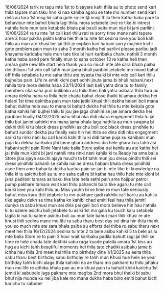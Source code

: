 16/06/2024 tarik re tapu mte 1st to bisayare kahi thila au to photo send kari thila tapare mun taku hnn ki naa kahiba agaru se tate mo number send kari dela au tora 1st msg hii saha gote smile 😁 imoji thila then katha haba pare to behaviour mte bahut bhala lagi thila. mora setabele love re tike bi intrest nathila hele mun tate ketabele bhala pai basili seita mun nije bi jani parilini.
19/06/2024 re tu mte 1st call kari thilu rati re sorry time mane nahi tapare ame 3 hour pakha pakhi katha hei thile tu mte 1st sedina love you boli kahi thilu au mun ate khusi hei jai thili je explain kari habani.sorry majhire kichi gote problem pain mun to saha 3 month katha hei parilini please paribu jadi khayama karidabu hele mun tate tike bi hurt karibaku chahu nathili 3 month katha haba band pare finally mun to saha october 13 re katha heli then amara gote new life start hela thank you so much mte ate sara bhala paiba dei thibaru 1st vdo call tahh mun jama bhuli paribini jetabele mo mood bahut off thila setabela tu mo saha thilu ate byasta thaiki bi mte vdo call kari thilu bujheiba pain. Life re emiti kichi part achhi jouta jama bi bhuli habani.next rahila tora mora dekha haba 
23/11/2024 last bali yatra dina tu to family members nka saha puri bulibaku asi thilu then bali yatra asibara thila tora au amara dekha haba ra thila hele chada bahut close thaiki bi amara dekha hei helani 1st time dekhiba pain mun tate jetiki khusi thili dekha helani boli mana bahut dukha hela auu to mana bi bahutt dukha hei thila tu mte kebala gote katha kahiki hin bujhei thilu ki jou jae jaga chahini se jae amara dekha hei paribani finally 
04/12/2025 ashu bhai nka didi nkara engegment thila tu jai thilu but janini kahinki mo mana jama bhala lagu nathila au mun swapna bi dekhi thili ki tu black dress pindhiki asichu boli coz black dress pindhile tu bahutt sundar dekha jau finally seia hin hei thila se dina didi nka engegment sariki tu rinki nani ku call kariki kahi thilu ki didi tame puja ku kahibani mun puja ku dekha karibaku jibi tame ghara address dia hele ghara kuu tahh asi habani sethi pain Rinki Nani tate balia Store asiba pai kahila au ate katha hei jai thila mun kichi bi jani nathili mte rinki nani kahila ki tu Ready ha ame balia Store jiba ajaya asuchi ajaya hauchi ta bf tahh mun jou dress pindhi thili sei dress pindhiki baharili se kahila nai ae dress habani bhala dress pindhiki asee then ame baharilu dekha kariba pain se jae bi mte tike bi knowledge na thila ki tu asichu boli au tu mo saha call re bi katha hau thilu hele mte kichi bi jana padilani tamara asibaku tike late hela sethi pain ame hajipur petrol pump pakhare tamara wait kari thilu pahanchi bara tike agaru tu mte call kariki love you kahi thilu au Miss youhh bi se time re mun tate seriously bahut miss karu thili jetabele tu mo pakhare gadi rakhiki call karilu au kahilu tike agaku dekh se time katha kn kahibi chad emiti feel hau thila jemiti duniya ra sabu khusi mun sei dina pai galii boli mora believe hin hau nathila ki tu satere asichu boli jetabele tu asiki 1st mo gala ku touch kalu setabela lagila ki nai tu satere asichu boli au mun tate bahut mari thili khusi re ate khusi thili sedina mane mo life ra sabu tharu best day sei dina hin thila thank you so much mte ate sara bhala paiba au efforts dei thiba ru sabu tharu next meet hei thila 
16/12/2024 sedina tu mte 2 ta bele asibu kahiki 5 ta bele asilu mte balia Store re to pain 3 hour wait karibaku padila bahutt ragi jai thili se time re hele chada tate dekhiki sabu raga kuade paleila amara 1st kiss au hug au kichi tahh beautiful moments hei thila tate chadiki asibaku jama bi ichha hau thila 3rd meet hei thila mo birthday dina 
1/1/2025 au aeita thila sabu tharu best birthday sabu birthday re tahh mun Khusi hue hele ae year birthday tahh kichi alaga thila kahinki na ae thara mo pakhare tu thilu jahaku mun mo life re adhika bhala pae au mo khusi pain tu bahutt kichi karichu 1st jemiti ki sabubele jaga pakhare mte magiba 2nd mora bhul thaiki bi sabu bhul nija munda ku nei jiba kale mo mana dukha haba bolo emiti bahut kichi karichu tu sabubel